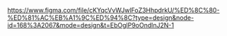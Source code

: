 https://www.figma.com/file/cKYqcVvWJwlFoZ3HhpdrkU/%ED%8C%80-%ED%81%AC%EB%A1%9C%ED%94%8C?type=design&node-id=168%3A2067&mode=design&t=EbOglP9oOndlnJ2N-1